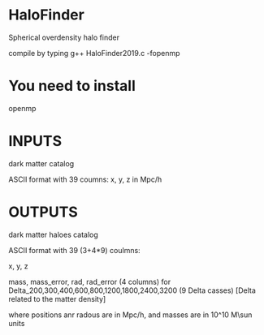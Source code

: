 # HaloFinder
Spherical overdensity halo finder

compile by typing g++ HaloFinder2019.c -fopenmp

# You need to install
openmp

# INPUTS
dark matter catalog

ASCII format with 39 coumns: x, y, z in Mpc/h



# OUTPUTS
dark matter haloes catalog

ASCII format with 39 (3+4*9) coulmns:

x, y, z

mass, mass_error, rad, rad_error (4 columns) for Delta_200,300,400,600,800,1200,1800,2400,3200 (9 Delta casses) [Delta related to the matter density]

where positions anr radous are in Mpc/h, and masses are in 10^10 M\sun units
 
